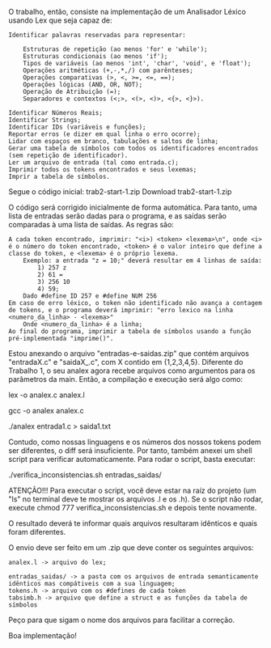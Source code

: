 O trabalho, então, consiste na implementação de um Analisador Léxico usando Lex que seja capaz de:

    Identificar palavras reservadas para representar:

        Estruturas de repetição (ao menos 'for' e 'while');
        Estruturas condicionais (ao menos 'if');
        Tipos de variáveis (ao menos 'int', 'char', 'void', e 'float');
        Operações aritméticas (+,-,*,/) com parênteses;
        Operações comparativas (>, <, >=, <=, ==);
        Operações lógicas (AND, OR, NOT);
        Operação de Atribuição (=);
        Separadores e contextos (<;>, <(>, <)>, <{>, <}>).

    Identificar Números Reais;
    Identificar Strings;
    Identificar IDs (variáveis e funções);
    Reportar erros (e dizer em qual linha o erro ocorre);
    Lidar com espaços em branco, tabulações e saltos de linha;
    Gerar uma tabela de símbolos com todos os identificadores encontrados (sem repetição de identificador).
    Ler um arquivo de entrada (tal como entrada.c);
    Imprimir todos os tokens encontrados e seus lexemas;
    Imprir a tabela de símbolos.

 

Segue o código inicial:
trab2-start-1.zip
Download trab2-start-1.zip

O código será corrigido inicialmente de forma automática. Para tanto, uma lista de entradas serão dadas para o programa, e as saídas serão comparadas à uma lista de saídas. As regras são:

    A cada token encontrado, imprimir: "<i>) <token> <lexema>\n", onde <i> é o número do token encontrado, <token> é o valor inteiro que define a classe do token, e <lexema> é o próprio lexema.
        Exemplo: a entrada "z = 10;" deverá resultar em 4 linhas de saída:
            1) 257 z
            2) 61 =
            3) 256 10
            4) 59;
        Dado #define ID 257 e #define NUM 256
    Em caso de erro léxico, o token não identificado não avança a contagem de tokens, e o programa deverá imprimir: "erro lexico na linha <numero_da_linha> - <lexema>"
        Onde <numero_da_linha> é a linha;
    Ao final do programa, imprimir a tabela de símbolos usando a função pré-implementada "imprime()".

Estou anexando o arquivo "entradas-e-saidas.zip" que contém arquivos "entradaX.c" e "saidaX_.c", com X contido em {1,2,3,4,5}. Diferente do Trabalho 1, o seu analex agora recebe arquivos como argumentos para os parâmetros da main. Então, a compilação e execução será algo como:

lex -o analex.c analex.l

gcc -o analex analex.c

./analex entrada1.c > saida1.txt

Contudo, como nossas linguagens e os números dos nossos tokens podem ser diferentes, o diff será insuficiente. Por tanto, também anexei um shell script para verificar automaticamente. Para rodar o script, basta executar:

./verifica_inconsistencias.sh entradas_saidas/

ATENÇÃO!!! Para executar o script, você deve estar na raíz do projeto (um "ls" no terminal deve te mostrar os arquivos .l e os .h). Se o script não rodar, execute chmod 777 verifica_inconsistencias.sh e depois tente novamente.

O resultado deverá te informar quais arquivos resultaram idênticos e quais foram diferentes.

O envio deve ser feito em um .zip que deve conter os seguintes arquivos:

    analex.l -> arquivo do lex;

    entradas_saidas/ -> a pasta com os arquivos de entrada semanticamente idênticos mas compátiveis com a sua linguagem;
    tokens.h -> arquivo com os #defines de cada token
    tabsimb.h -> arquivo que define a struct e as funções da tabela de símbolos

Peço para que sigam o nome dos arquivos para facilitar a correção.

Boa implementação!
